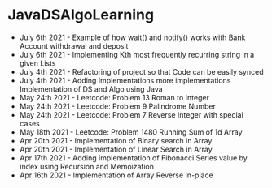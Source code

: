 # JavaDSAlgoLearning
* July 6th 2021 - Example of how wait() and notify() works with Bank Account withdrawal and deposit
* July 6th 2021 - Implementing Kth most frequently recurring string in a given List<String>s
* July 4th 2021 - Refactoring of project so that Code can be easily synced
* July 4th 2021 - Adding Implementations more implementations
Implementation of DS and Algo using Java
* May 24th 2021 - Leetcode: Problem 13 Roman to Integer
* May 24th 2021 - Leetcode: Problem 9 Palindrome Number
* May 24th 2021 - Leetcode: Problem 7 Reverse Integer with special cases
* May 18th 2021 - Leetcode: Problem 1480 Running Sum of 1d Array
* Apr 20th 2021 - Implementation of Binary search in Array
* Apr 20th 2021 - Implementation of Linear Search in Array
* Apr 17th 2021 - Adding implementation of Fibonacci Series value by index using Recursion and Memoization
* Apr 16th 2021 - Implementation of Array Reverse In-place
